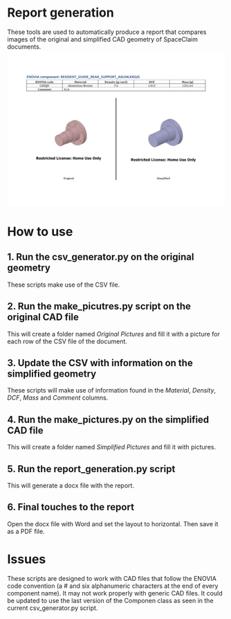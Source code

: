 # Report generation
These tools are used to automatically produce a report that compares images of the original and simplified CAD geometry of SpaceClaim documents. ![](docs/report_page_example.png)

# How to use
## 1. Run the csv_generator.py on the original geometry
These scripts make use of the CSV file.

## 2. Run the make_picutres.py script on the original CAD file
This will create a folder named _Original Pictures_ and fill it with a picture for each row of the CSV file of the document.

## 3. Update the CSV with information on the simplified geometry
These scripts will make use of information found in the _Material_, _Density_, _DCF_, _Mass_ and _Comment_ columns.

## 4. Run the make_pictures.py on the simplified CAD file
This will create a folder named _Simplified Pictures_ and fill it with pictures.

## 5. Run the report_generation.py script
This will generate a docx file with the report.

## 6. Final touches to the report
Open the docx file with Word and set the layout to horizontal. Then save it as a PDF file.

# Issues
These scripts are designed to work with CAD files that follow the ENOVIA code convention (a # and six alphanumeric characters at the end of every component name). It may not work properly with generic CAD files. It could be updated to use the last version of the Componen class as seen in the current csv_generator.py script.
